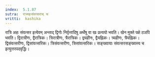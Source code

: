 ```yaml
---
index:  5.1.87
sutra:  रात्र्यहःसंवत्सराच् च
vritti:  kashika 
---
```


रात्रि अहः संवत्सर इत्येवम् अन्ताद् द्विगोः निर्वृत्तादिषु अर्थेषु वा खः प्रत्ययो भवति। खेन मुक्ते पक्षे ठञपि भवति। द्विरात्रीणः, द्वैरात्रिकः। त्रिरात्रीणः, त्रैरात्रिकः। द्व्यहीनः, द्वैयह्निकः। त्र्यहीणः, त्रैयह्निकः। द्विसंवत्सरीणः, द्विसांवत्सरिकः। त्रिसंवत्सरीणः, त्रिसांवत्सरिकः। सङ्ख्यायाः संवत्सरसङ्ख्यस्य च इत्युत्तरपदवृद्धिः।

